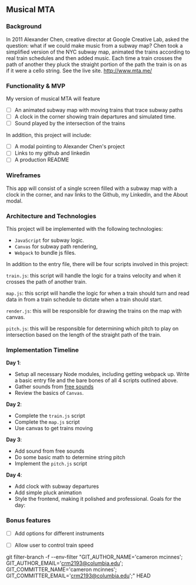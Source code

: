 ## Musical MTA

### Background

In 2011 Alexander Chen, creative director at Google Creative Lab, asked the question: what if we could make music from a subway map? Chen took a simplified version of the NYC subway map, animated the trains according to real train schedules and then added music. Each time a train crosses the path of another they pluck the straight portion of the path the train is on as if it were a cello string. See the live site.
http://www.mta.me/

### Functionality & MVP  

My version of musical MTA will feature

- [ ] An animated subway map with moving trains that trace subway paths
- [ ] A clock in the corner showing train departures and simulated time.
- [ ] Sound played by the intersection of the trains

In addition, this project will include:

- [ ] A modal pointing to Alexander Chen's project
- [ ] Links to my github and linkedin
- [ ] A production README

### Wireframes

This app will consist of a single screen filled with a subway map with a clock in the corner, and nav links to the Github, my LinkedIn, and the About modal.

### Architecture and Technologies

This project will be implemented with the following technologies:

- `JavaScript` for subway logic.
- `Canvas` for subway path rendering,
- `Webpack` to bundle js files.

In addition to the entry file, there will be four scripts involved in this project:

`train.js`: this script will handle the logic for a trains velocity and when it crosses the path of another train.

`map.js`: this script will handle the logic for when a train should turn and read data in from a train schedule to dictate when a train should start.

`render.js`: this will be responsible for drawing the trains on the map with canvas.

`pitch.js`: this will be responsible for determining which pitch to play on intersection based on the
length of the straight path of the train.

### Implementation Timeline

**Day 1**:

- Setup all necessary Node modules, including getting webpack up. Write a basic entry file and the bare bones of all 4 scripts outlined above.
- Gather sounds from [free sounds](https://freesound.org/people/tarane468/sounds/371280/)
- Review the basics of `Canvas`.

**Day 2**:

- Complete the `train.js` script
- Complete the `map.js` script
- Use canvas to get trains moving

**Day 3**:

- Add sound from free sounds
- Do some basic math to determine string pitch
- Implement the `pitch.js` script

**Day 4**:
- Add clock with subway departures
- Add simple pluck animation
- Style the frontend, making it polished and professional.  Goals for the day:

### Bonus features

- [ ] Add options for different instruments
- [ ] Allow user to control train speed


git filter-branch -f --env-filter "GIT_AUTHOR_NAME='cameron mcinnes'; GIT_AUTHOR_EMAIL='crm2193@columbia.edu'; GIT_COMMITTER_NAME='cameron mcinnes'; GIT_COMMITTER_EMAIL='crm2193@columbia.edu';" HEAD
